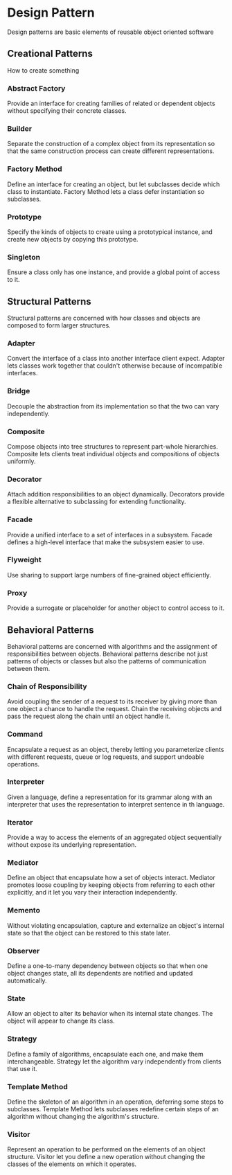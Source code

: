 # Design Pattern

Design patterns are basic elements of reusable object oriented software

## Creational Patterns

How to create something

### Abstract Factory

Provide an interface for creating families of related or dependent objects without specifying their concrete classes.

### Builder

Separate the construction of a complex object from its representation so that the same construction process can create different representations.

### Factory Method

Define an interface for creating an object, but let subclasses decide which class to instantiate. Factory Method lets a class defer instantiation so subclasses.

### Prototype

Specify the kinds of objects to create using a prototypical instance, and create new objects by copying this prototype.

### Singleton

Ensure a class only has one instance, and provide a global point of access to it.

## Structural Patterns

Structural patterns are concerned with how classes and objects are composed to form larger structures.

### Adapter

Convert the interface of a class into another interface client expect. Adapter lets classes work together that couldn't otherwise because of incompatible interfaces.

### Bridge

Decouple the abstraction from its implementation so that the two can vary independently.

### Composite

Compose objects into tree structures to represent part-whole hierarchies. Composite lets clients treat individual objects and compositions of objects uniformly.

### Decorator

Attach addition responsibilities to an object dynamically. Decorators provide a flexible alternative to subclassing for extending functionality.

### Facade

Provide a unified interface to a set of interfaces in a subsystem. Facade defines a high-level interface that make the subsystem easier to use.

### Flyweight

Use sharing to support large numbers of fine-grained object efficiently.

### Proxy

Provide a surrogate or placeholder for another object to control access to it.

## Behavioral Patterns

Behavioral patterns are concerned with algorithms and the assignment of responsibilities between objects. Behavioral patterns describe not just patterns of objects or classes but also the patterns of communication between them.

### Chain of Responsibility

Avoid coupling the sender of a request to its receiver by giving more than one object a chance to handle the request. Chain the receiving objects and pass the request along the chain until an object handle it.

### Command

Encapsulate a request as an object, thereby letting you parameterize clients with different requests, queue or log requests, and support undoable operations.

### Interpreter

Given a language, define a representation for its grammar along with an interpreter that uses the representation to interpret sentence in th language.

### Iterator

Provide a way to access the elements of an aggregated object sequentially without expose its underlying representation.

### Mediator

Define an object that encapsulate how a set of objects interact. Mediator promotes loose coupling by keeping objects from referring to each other explicitly, and it let you vary their interaction independently.

### Memento

Without violating encapsulation, capture and externalize an object's internal state so that the object can be restored to this state later.

### Observer

Define a one-to-many dependency between objects so that when one object changes state, all its dependents are notified and updated automatically.

### State

Allow an object to alter its behavior when its internal state changes. The object will appear to change its class.

### Strategy

Define a family of algorithms, encapsulate each one, and make them interchangeable. Strategy let the algorithm vary independently from clients that use it.

### Template Method

Define the skeleton of an algorithm in an operation, deferring some steps to subclasses. Template Method lets subclasses redefine certain steps of an algorithm without changing the algorithm's structure.

### Visitor

Represent an operation to be performed on the elements of an object structure. Visitor let you define a new operation without changing the classes of the elements on which it operates.
